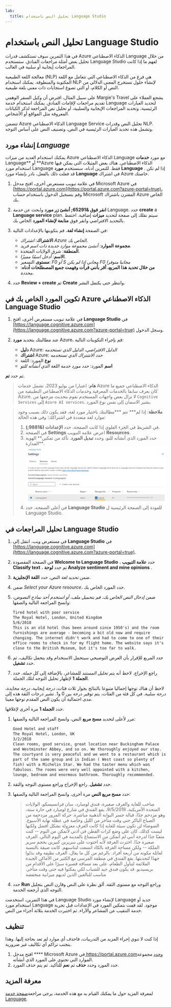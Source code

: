 ```yaml
---
lab:
  title: تحليل النص باستخدام Language Studio
---
```


# تحليل النص باستخدام Language Studio

في هذا التمرين سوف تستكشف قدرات Azure الذكاء الاصطناعي Language من خلال تحليل بعض أمثلة مراجعات الفنادق. ستستخدم Language Studio لفهم ما إذا كانت المراجعات إيجابية أو سلبية في الغالب.

معالجة اللغة الطبيعية (NLP) هي فرع من الذكاء الاصطناعي التي تتعامل مع اللغة المكتوبة والمنطوقة. يمكنك استخدام NLP لإنشاء حلول تستخرج المعنى الدلالي من النص أو الكلام، أو التي تصوغ استجابات ذات معنى بلغة طبيعية.

على سبيل المثال، افترض أن وكيل السفر الوهمي Margie's Travel يشجع العملاء على تقديم مراجعات لإقامات الفنادق. يمكنك استخدام خدمة Language لتحديد العبارات الرئيسية، وتحديد المراجعات الإيجابية والسلبية، أو تحليل نص المراجعة لذكر الكيانات المعروفة مثل المواقع أو الأشخاص.

تتضمن Azure الذكاء الاصطناعي Language Service تحليل النص وقدرات NLP. وتشمل هذه تحديد العبارات الرئيسية في النص، وتصنيف النص على أساس التوجه.

## إنشاء مورد *Language*

يمكنك استخدام العديد من ميزات Azure الذكاء الاصطناعي Language مع مورد **خدمات** Language** أو **Azure الذكاء الاصطناعي. هناك بعض المثيلات التي يمكن فيها استخدام مورد Language فقط. للتمرين أدناه، سنستخدم **مورد Language** . إذا لم تكن قد فعلت ذلك بالفعل، بادر بإنشاء مورد **Language** في اشتراك Azure خاصتك.

1. في علامة تبويب مستعرض أخرى، افتح مدخل Microsoft Azure في [https://portal.azure.com](https://portal.azure.com?azure-portal=true)، وقم بتسجيل الدخول باستخدام حساب Microsoft المقترن باشتراك Azure الخاص بك.

1. **انقر فوق &65291; أنشئ زر مورد** وابحث عن *خدمة* Language. حدد **create** a **Language service** plan. سيتم نقلك إلى صفحة لتحديد **ميزات** إضافية. احتفظ بالتحديد الافتراضي وانقر فوق **متابعة لإنشاء المورد** الخاص بك. 

1. في الصفحة **إنشاء لغة**، قم بتكوينها بالإعدادات التالية:
    - **الاشتراك**: *اشتراك Azure الخاص بك*.
    - **مجموعة الموارد**: *أنشئ مجموعة موارد جديدة ذات اسم فريد*.
    - **المنطقة**: شرق الولايات المتحدة.
    - **الاسم**: *أدخل اسمًا مميزًا*.
    - **مستوى** التسعير: *F0 أو S مجاني إذا لم يكن F0 مجانيا متوفرا*
    - **من خلال تحديد هذا المربع، أقر بأنني قرأت وفهمت جميع المصطلحات أدناه**: *محددة*.

1. حدد **Review + create** ثم **Create** وانتظر حتى يكتمل النشر.

## تكوين المورد الخاص بك في Azure الذكاء الاصطناعي Language Studio

1. في علامة تبويب مستعرض أخرى، افتح **Language Studio** في [https://language.cognitive.azure.com](https://language.cognitive.azure.com?azure-portal=true) وسجل الدخول.

1. عند مطالبتك بتحديد **مورد** Azure، قم بإجراء التكوينات التالية:
    - **دليل** Azure: *الدليل الافتراضي، الدليل الذي تستخدمه*
    - **اشتراك** Azure: *حدد الاشتراك الذي تستخدمه*
    - **نوع** المورد: اللغة
    - **اسم** المورد: *حدد مورد خدمة اللغة الذي أنشأته للتو*

ثم حدد **تم**.

> **هام**: اعتبارا من يوليو 2023، تشمل خدمات Azure الذكاء الاصطناعي جميع ما كان يعرف سابقا بالخدمات المعرفية وخدمات الذكاء الاصطناعي التطبيقية من Azure. لا تزال بعض واجهات المستخدم تقوم بتحديث مرجعها من `Cognitive Services` إلى `Azure AI services`. يشير الاسمان إلى نفس نوع المورد.

> **ملاحظة**: إذا لم*** تتم ***مطالبتك باختيار مورد لغة، فقد يكون ذلك بسبب وجود موارد لغة متعددة في اشتراكك؛ وفي هذه الحالة:
> 1. في الشريط في الجزء العلوي إذا كانت الصفحة، حدد **الإعدادات (&9881;)**. 
> 1. في الصفحة **Settings** اعرض علامة التبويب **Resources**.
> 1. حدد المورد الذي أنشأته للتو، وحدد **تبديل المورد**. تأكد من تمكين** الهوية المدارة**.
> ![تمكين مورد اللغة.](media/analyze-text-language-service/language-resource-enabled.png)
> 1. في أعلى الصفحة، حدد **Language Studio** للعودة إلى الصفحة الرئيسية ل Language Studio.

## تحليل المراجعات في Language Studio

1. في مستعرض ويب، انتقل إلى **Language Studio** في [https://language.cognitive.azure.com](https://language.cognitive.azure.com?azure-portal=true).

1. في الصفحة المقصودة **Welcome to Language Studio** ، حدد **علامة التبويب Classify text** ، ثم حدد **لوحة Analyze sentiment and mine opinions** .

1. ضمن *تحديد لغة* النص، حدد **اللغة الإنجليزية**.

1. ضمن *Select your Azure resource*، حدد المورد الخاص بك.

1. ضمن *إدخال النص الخاص بك، قم بتحميل ملف، أو استخدم أحد نماذج النصوص*، وانسخ المراجعة التالية والصقها:

    ```
    Tired hotel with poor service
    The Royal Hotel, London, United Kingdom
    5/6/2018
    This is an old hotel (has been around since 1950's) and the room furnishings are average - becoming a bit old now and require changing. The internet didn't work and had to come to one of their office rooms to check in for my flight home. The website says it's close to the British Museum, but it's too far to walk.
    ```

1. حدد المربع للإقرار بأن العرض التوضيحي سيتحمل الاستخدام وقد يتحمل تكاليف، ثم حدد **تشغيل**.

1. راجع الإخراج. لاحظ أنه *يتم تحليل المستند* للمشاعر، بالإضافة إلى كل *جملة*. حدد **الجملة 1** لإظهار تحليل التوجه لتلك الجملة. 

لاحظ أن هناك توجها إجماليا متبوعا بالنتائج بجوار ثلاث فئات، *درجة* إيجابية، *درجة* محايدة، *درجة* سلبية. في كل فئة من الفئات، يتم توفير درجة بين 0 و1. تشير درجات الثقة هذه إلى مدى احتمالية أن يكون النص المقدم توجها معينا. 

حدد **الجملة 1** مرة أخرى لإغلاقها.

1. مرر لأعلى لتحديد **مسح مربع** النص، وانسخ المراجعة التالية والصقها:

    ```
    Good Hotel and staff
    The Royal Hotel, London, UK
    3/2/2018
    Clean rooms, good service, great location near Buckingham Palace and Westminster Abbey, and so on. We thoroughly enjoyed our stay. The courtyard is very peaceful and we went to a restaurant which is part of the same group and is Indian ( West coast so plenty of fish) with a Michelin Star. We had the taster menu which was fabulous. The rooms were very well appointed with a kitchen, lounge, bedroom and enormous bathroom. Thoroughly recommended.
    ```
    
    
1. حدد **تشغيل**. راجع الإخراج وراجع مستوى التوجه والثقة.

1. حدد **مسح مربع النص** مرة أخرى، وانسخ المراجعة التالية والصقها:

    >صاخب للغاية والغرف صغيرة، فندق لومبارد، سان فرانسيسكو، الولايات المتحدة الأمريكية، 9/5/2018، يقع الفندق في شارع لومبارد في حارة ستة، وهو مزدحم جدًا، قبالة جسر البوابة الذهبية مباشرة. حركة المرور مزدحمة من الصباح الباكر حتى وقت متأخر من الليل وخاصة في عطلة نهاية الأسبوع. الضوضاء لن تكون سيئة للغاية إذا كانت الغرف معزولة بشكل أفضل ولكنها ليست كذلك. كان علي وضع كرات القطن في أذني لأتمكن من النوم -- كنت متعبًا جدًا لدرجة أنني لم أتمكن من الاستمتاع بالمدينة في اليوم التالي. الغرف صغيرة جدًا. اخترت الغرفة لأنه احتوت على سريرين كبيرين بحجم سرير الملكة -- ولكن مساحة الغرفة بالكاد اتسعت لتناسبهم. كانت ضيقة بالنسبة لعائلة مكونة من أربعة أفراد. بالرغم من كل ما يقال، الغرف نظيفة وقد بذلوا جهدًا لتحديثها. يقع الفندق في منطقة المرسى مع الكثير من الأماكن الجيدة الملائمة لتناول الطعام، على بعد مسافة قصيرة سيرًا على الأقدام من بريسيديو. قد يكون فندق جيد للشباب لكي يمكثوا فيه حتى وقت متأخر، مناسب للبالغين الذين لديهم ميزانية منخفضة

1. حدد **Run** وراجع التوجه مع مستوى الثقة. ألق نظرة على النص وقارن النص بتحليل التوجه الذي أرجعته الخدمة.

في هذا التمرين، استخدمت Language Studio لإنشاء مورد Language جديد أو استخدام مورد Language موجود. لقد قمت بتمكين المورد في الإعدادات قبل تجربة خدمة التنقيب عن المشاعر والآراء. ثم اختبرت الخدمة بثلاثة أجزاء من النص.

## تنظيف

إذا كنت لا تنوي إجراء المزيد من التدريبات، فاحذف أي موارد لم تعد بحاجة إليها. وهذا يتجنب تراكم أي تكاليف غير ضرورية.

1. افتح مدخل **** Microsoft Azure في[ ](https://portal.azure.com)https://portal.azure.comوحدد مجموعة الموارد التي تحتوي على المورد الذي أنشأته.
1. حدد المورد وحدد **حذف** ثم **نعم** للتأكيد. ثم يتم حذف المورد.

## معرفة المزيد

لمعرفة المزيد حول ما يمكنك القيام به مع هذه الخدمة، يرجى مراجعة[صفحة خدمة Language](https://learn.microsoft.com/azure/ai-services/language-service/overview).
